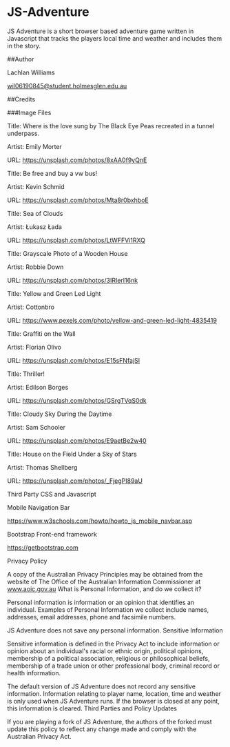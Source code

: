 # JS-Adventure

JS Adventure is a short browser based adventure game written in Javascript that tracks the players local time and weather and includes them in the story.

##Author

Lachlan Williams

wil06190845@student.holmesglen.edu.au

##Credits

###Image Files

Title: Where is the love sung by The Black Eye Peas recreated in a tunnel underpass.

Artist: Emily Morter

URL: https://unsplash.com/photos/8xAA0f9yQnE

Title: Be free and buy a vw bus!

Artist: Kevin Schmid

URL: https://unsplash.com/photos/Mta8r0bxhboE

Title: Sea of Clouds

Artist: Łukasz Łada

URL: https://unsplash.com/photos/LtWFFVi1RXQ

Title: Grayscale Photo of a Wooden House

Artist: Robbie Down

URL: https://unsplash.com/photos/3IRIerl16nk

Title: Yellow and Green Led Light

Artist: Cottonbro

URL: https://www.pexels.com/photo/yellow-and-green-led-light-4835419

Title: Graffiti on the Wall

Artist: Florian Olivo

URL: https://unsplash.com/photos/E15sFNfajSI

Title: Thriller!

Artist: Edilson Borges

URL: https://unsplash.com/photos/GSrgTVqS0dk

Title: Cloudy Sky During the Daytime

Artist: Sam Schooler

URL: https://unsplash.com/photos/E9aetBe2w40

Title: House on the Field Under a Sky of Stars

Artist: Thomas Shellberg 

URL: https://unsplash.com/photos/_FjegPI89aU

Third Party CSS and Javascript

Mobile Navigation Bar

https://www.w3schools.com/howto/howto_js_mobile_navbar.asp

Bootstrap Front-end framework

https://getbootstrap.com

Privacy Policy

A copy of the Australian Privacy Principles may be obtained from the website of The Office of the Australian Information Commissioner at www.aoic.gov.au
What is Personal Information, and do we collect it?

Personal information is information or an opinion that identifies an individual. Examples of Personal Information we collect include names, addresses, email addresses, phone and facsimile numbers.

JS Adventure does not save any personal information.
Sensitive Information

Sensitive information is defined in the Privacy Act to include information or opinion about an individual's racial or ethnic origin, political opinions, membership of a political association, religious or philosophical beliefs, membership of a trade union or other professional body, criminal record or health information.

The default version of JS Adventure does not record any sensitive information. Information relating to player name, location, time and weather is only used when JS Adventure runs. If the browser is closed at any point, this information is cleared.
Third Parties and Policy Updates

If you are playing a fork of JS Adventure, the authors of the forked must update this policy to reflect any change made and comply with the Australian Privacy Act.